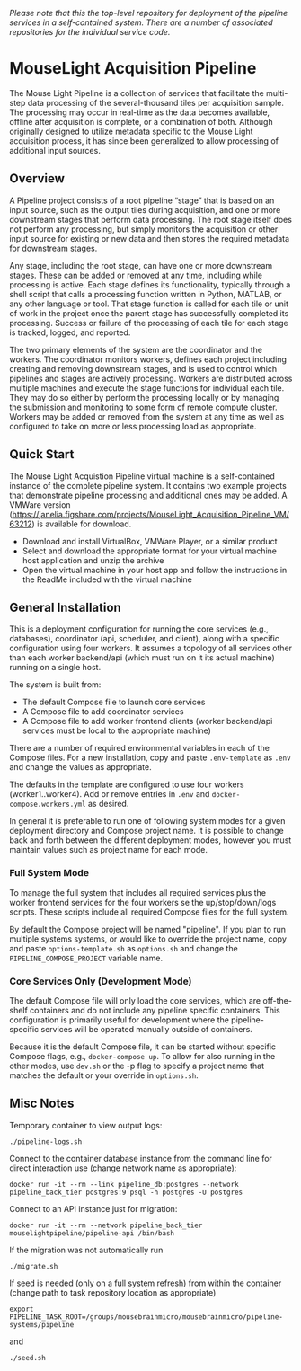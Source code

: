 *Please note that this the top-level repository for deployment of the pipeline services in a self-contained system.  There are a number of associated repositories for the individual service code.*

# MouseLight Acquisition Pipeline

The Mouse Light Pipeline is a collection of services that facilitate the multi-step data processing of the several-thousand tiles per acquisition sample.  The processing may occur in real-time as the data becomes available, offline after acquisition is complete, or a combination of both.  Although originally designed to utilize metadata specific to the Mouse Light acquisition process, it has since been generalized to allow processing of additional input sources.

## Overview

A Pipeline project consists of a root pipeline “stage” that is based on an input source, such as the output tiles during acquisition, and one or more downstream stages that perform data processing.  The root stage itself does not perform any processing, but simply monitors the acquisition or other input source for existing or new data and then stores the required metadata for downstream stages.  

Any stage, including the root stage, can have one or more downstream stages.  These can be added or removed at any time, including while processing is active.  Each stage defines its functionality, typically through a shell script that calls a processing function written in Python, MATLAB, or any other language or tool.  That stage function is called for each tile or unit of work in the project once the parent stage has successfully completed its processing.  Success or failure of the processing of each tile for each stage is tracked, logged, and reported.   

The two primary elements of the system are the coordinator and the workers.  The coordinator monitors workers, defines each project including creating and removing downstream stages, and is used to control which pipelines and stages are actively processing.  Workers are distributed across multiple machines and execute the stage functions for individual each tile.  They may do so either by perform the processing locally or by managing the submission and monitoring to some form of remote compute cluster.  Workers may be added or removed from the system at any time as well as configured to take on more or less processing load as appropriate. 

## Quick Start

The Mouse Light Acquistion Pipeline virtual machine is a self-contained instance of the complete pipeline system.  It contains two example projects that demonstrate pipeline processing and additional ones may be added.
A VMWare version (https://janelia.figshare.com/projects/MouseLight_Acquisition_Pipeline_VM/63212) is available for download.
* Download and install VirtualBox, VMWare Player, or a similar product
* Select and download the appropriate format for your virtual machine host application and unzip the archive
* Open the virtual machine in your host app and follow the instructions in the ReadMe included with the virtual machine

## General Installation
This is a deployment configuration for running the core services (e.g., databases), coordinator (api, scheduler,
and client), along with a specific configuration using four workers.  It assumes a topology of all services other than
each worker backend/api (which must run on it its actual machine) running on a single host.

The system is built from:
* The default Compose file to launch core services
* A Compose file to add coordinator services
* A Compose file to add worker frontend clients (worker backend/api services must be local to the appropriate machine)

There are a number of required environmental variables in each of the Compose files.  For a new installation, copy and
paste `.env-template` as `.env` and change the values as appropriate.

The defaults in the template are configured to use four workers (worker1..worker4).  Add or remove entries in `.env` and
`docker-compose.workers.yml` as desired.

In general it is preferable to run one of following system modes for a given deployment directory and Compose project name.
It is possible to change back and forth between the different deployment modes, however you must maintain values such as
project name for each mode.

### Full System Mode

To manage the full system that includes all required services plus the worker frontend services for the four workers
 se the up/stop/down/logs scripts.  These scripts include all required Compose files for the full system.

By default the Compose project will be named "pipeline".  If you plan to run multiple systems systems, or would like to
override the project name, copy and paste `options-template.sh` as `options.sh` and change the `PIPELINE_COMPOSE_PROJECT`
variable name.

### Core Services Only (Development Mode)
The default Compose file will only load the core services, which are off-the-shelf containers and do not include any
pipeline specific containers.  This configuration is primarily useful for development where the pipeline-specific
services will be operated manually outside of containers.

Because it is the default Compose file, it can be started without specific Compose flags, e.g., `docker-compose up`.  To 
allow for also running in the other modes, use `dev.sh` or the -p flag to specify a project name that matches the default
or your override in `options.sh`.

## Misc Notes

Temporary container to view output logs:

`./pipeline-logs.sh`

Connect to the container database instance from the command line for direct interaction use (change network name
as appropriate):

`docker run -it --rm --link pipeline_db:postgres --network pipeline_back_tier postgres:9 psql -h postgres -U postgres`


Connect to an API instance just for migration:

`docker run -it --rm --network pipeline_back_tier mouselightpipeline/pipeline-api /bin/bash`

If the migration was not automatically run

`./migrate.sh`

If seed is needed (only on a full system refresh) from within the container (change path to task repository location
as appropriate)

`export PIPELINE_TASK_ROOT=/groups/mousebrainmicro/mousebrainmicro/pipeline-systems/pipeline`

and

`./seed.sh`
